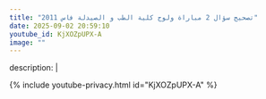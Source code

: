 ```yaml
---
title: "تصحيح سؤال 2 مباراة ولوج كلية الطب و الصيدلة فاس 2011"
date: 2025-09-02 20:59:10 
youtube_id: KjXOZpUPX-A
image: ""
---
```

description: |
  
{% include youtube-privacy.html id="KjXOZpUPX-A" %}
